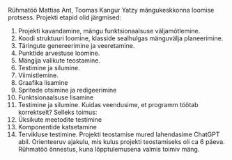 Rühmatöö Mattias Ant, Toomas Kangur
Yatzy mängukeskkonna loomise protsess. 
Projekti etapid olid järgmised:
1.	Projekti kavandamine, mängu funktsionaalsuse väljamõtlemine.
2.	Koodi struktuuri loomine, klasside sealhulgas mänguvälja planeerimine.
3.	Täringute genereerimine ja veeretamine.
4.	Punktide arvestuse loomine.
5.	Mängija valikute teostamine.
6.	Testimine ja silumine.
7.	Viimistlemine.
8.	Graafika lisamine
9.	Spritede otsimine ja redigeerimine
10.	Funktsionaalsuse lisamine
11.	Testimine ja silumine.
Kuidas veendusime, et programm töötab korrektselt? Selleks toimus:
1. Üksikute meetodite testimine
2. Komponentide katsetamine
3. Tervikluse testimine.
Projekti teostamise mured lahendasime ChatGPT abil.
Orienteeruv ajakulu, mis kulus projekti teostamiseks oli ca 6 päeva.
Rühmatöö õnnestus, kuna lõpptulemusena valmis toimiv mäng.

